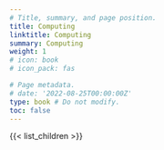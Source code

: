 ```yaml
---
# Title, summary, and page position.
title: Computing
linktitle: Computing
summary: Computing
weight: 1
# icon: book
# icon_pack: fas

# Page metadata.
# date: '2022-08-25T00:00:00Z'
type: book # Do not modify.
toc: false
---
```


{{< list_children >}}
